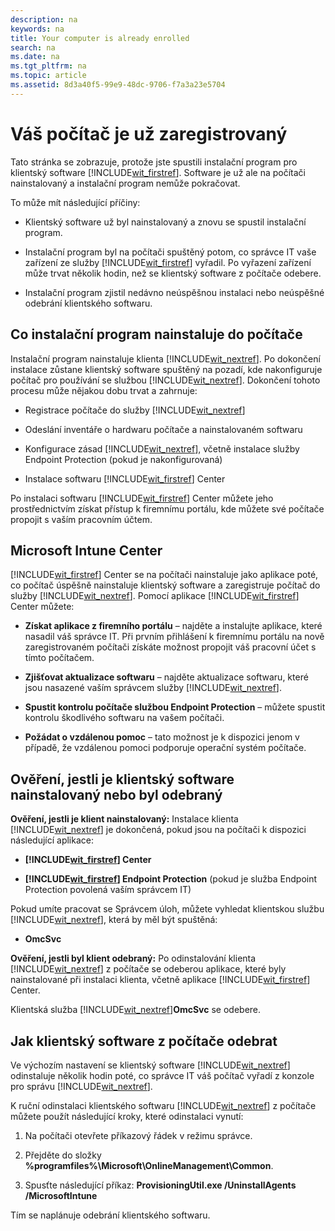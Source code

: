 ```yaml
---
description: na
keywords: na
title: Your computer is already enrolled
search: na
ms.date: na
ms.tgt_pltfrm: na
ms.topic: article
ms.assetid: 8d3a40f5-99e9-48dc-9706-f7a3a23e5704
---
```

# V&#225;š poč&#237;tač je už zaregistrovan&#253;
Tato stránka se zobrazuje, protože jste spustili instalační program pro klientský software [!INCLUDE[wit_firstref](../Token/wit_firstref_md.md)]. Software je už ale na počítači nainstalovaný a instalační program nemůže pokračovat.

To může mít následující příčiny:

-   Klientský software už byl nainstalovaný a znovu se spustil instalační program.

-   Instalační program byl na počítači spuštěný potom, co správce IT vaše zařízení ze služby [!INCLUDE[wit_firstref](../Token/wit_firstref_md.md)] vyřadil. Po vyřazení zařízení může trvat několik hodin, než se klientský software z počítače odebere.

-   Instalační program zjistil nedávno neúspěšnou instalaci nebo neúspěšné odebrání klientského softwaru.

## <a name="bkmk_install"></a>Co instalační program nainstaluje do počítače
Instalační program nainstaluje klienta [!INCLUDE[wit_nextref](../Token/wit_nextref_md.md)]. Po dokončení instalace zůstane klientský software spuštěný na pozadí, kde nakonfiguruje počítač pro používání se službou [!INCLUDE[wit_nextref](../Token/wit_nextref_md.md)]. Dokončení tohoto procesu může nějakou dobu trvat a zahrnuje:

-   Registrace počítače do služby [!INCLUDE[wit_nextref](../Token/wit_nextref_md.md)]

-   Odeslání inventáře o hardwaru počítače a nainstalovaném softwaru

-   Konfigurace zásad [!INCLUDE[wit_nextref](../Token/wit_nextref_md.md)], včetně instalace služby Endpoint Protection (pokud je nakonfigurovaná)

-   Instalace softwaru [!INCLUDE[wit_firstref](../Token/wit_firstref_md.md)] Center

Po instalaci softwaru [!INCLUDE[wit_firstref](../Token/wit_firstref_md.md)] Center můžete jeho prostřednictvím získat přístup k firemnímu portálu, kde můžete své počítače propojit s vaším pracovním účtem.

## <a name="bkmk_center"></a>Microsoft Intune Center
[!INCLUDE[wit_firstref](../Token/wit_firstref_md.md)] Center se na počítači nainstaluje jako aplikace poté, co počítač úspěšně nainstaluje klientský software a zaregistruje počítač do služby [!INCLUDE[wit_nextref](../Token/wit_nextref_md.md)]. Pomocí aplikace [!INCLUDE[wit_firstref](../Token/wit_firstref_md.md)] Center můžete:

-   **Získat aplikace z firemního portálu** – najděte a instalujte aplikace, které nasadil váš správce IT. Při prvním přihlášení k firemnímu portálu na nově zaregistrovaném počítači získáte možnost propojit váš pracovní účet s tímto počítačem.

-   **Zjišťovat aktualizace softwaru** – najděte aktualizace softwaru, které jsou nasazené vaším správcem služby [!INCLUDE[wit_nextref](../Token/wit_nextref_md.md)].

-   **Spustit kontrolu počítače službou Endpoint Protection** – můžete spustit kontrolu škodlivého softwaru na vašem počítači.

-   **Požádat o vzdálenou pomoc** – tato možnost je k dispozici jenom v případě, že vzdálenou pomoci podporuje operační systém počítače.

## <a name="bkmk_validate"></a>Ověření, jestli je klientský software nainstalovaný nebo byl odebraný
**Ověření, jestli je klient nainstalovaný:**
Instalace klienta [!INCLUDE[wit_nextref](../Token/wit_nextref_md.md)] je dokončená, pokud jsou na počítači k dispozici následující aplikace:

-   **[!INCLUDE[wit_firstref](../Token/wit_firstref_md.md)] Center**

-   **[!INCLUDE[wit_firstref](../Token/wit_firstref_md.md)] Endpoint Protection** (pokud je služba Endpoint Protection povolená vaším správcem IT)

Pokud umíte pracovat se Správcem úloh, můžete vyhledat klientskou službu [!INCLUDE[wit_nextref](../Token/wit_nextref_md.md)], která by měl být spuštěná:

-   **OmcSvc**

**Ověření, jestli byl klient odebraný:**
Po odinstalování klienta [!INCLUDE[wit_nextref](../Token/wit_nextref_md.md)] z počítače se odeberou aplikace, které byly nainstalované při instalaci klienta, včetně aplikace [!INCLUDE[wit_firstref](../Token/wit_firstref_md.md)] Center.

Klientská služba [!INCLUDE[wit_nextref](../Token/wit_nextref_md.md)]**OmcSvc** se odebere.

## <a name="bkmk_remove"></a>Jak klientský software z počítače odebrat
Ve výchozím nastavení se klientský software [!INCLUDE[wit_nextref](../Token/wit_nextref_md.md)] odinstaluje několik hodin poté, co správce IT váš počítač vyřadí z konzole pro správu [!INCLUDE[wit_nextref](../Token/wit_nextref_md.md)].

K ruční odinstalaci klientského softwaru [!INCLUDE[wit_nextref](../Token/wit_nextref_md.md)] z počítače můžete použít následující kroky, které odinstalaci vynutí:

1.  Na počítači otevřete příkazový řádek v režimu správce.

2.  Přejděte do složky **%programfiles%\Microsoft\OnlineManagement\Common**.

3.  Spusťte následující příkaz: **ProvisioningUtil.exe /UninstallAgents /MicrosoftIntune**

Tím se naplánuje odebrání klientského softwaru.

